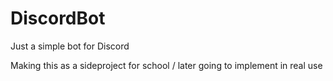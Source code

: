 # DiscordBot
Just a simple bot for Discord

Making this as a sideproject for school / later going to implement in real use

